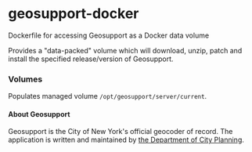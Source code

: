 # geosupport-docker

Dockerfile for accessing Geosupport as a Docker data volume

Provides a "data-packed" volume which will download, unzip, patch and install
the specified release/version of Geosupport.

### Volumes

Populates managed volume `/opt/geosupport/server/current`.

#### About Geosupport

Geosupport is the City of New York's official geocoder of record. The
application is written and maintained by [the Department of City Planning](http://nyc.gov/planning).
